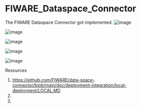 # FIWARE_Dataspace_Connector
The FIWARE Dataspace Connector got implemented.
![image](https://github.com/user-attachments/assets/1ad371e3-32bd-46ff-a307-c180e9999465)

![image](https://github.com/user-attachments/assets/ae05ab3b-14a7-461f-9dd9-4b5cfb51227f)

![image](https://github.com/user-attachments/assets/bc54240a-ccbf-466b-acaf-1e34ce433bdf)

![image](https://github.com/user-attachments/assets/4d97b75e-cb97-4650-bc80-4a104e485ff6)

![image](https://github.com/user-attachments/assets/2416dd3a-2cdb-499c-bb48-e39b4415a0eb)











Resources
1. https://github.com/FIWARE/data-space-connector/blob/main/doc/deployment-integration/local-deployment/LOCAL.MD
2.
3.
